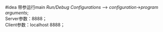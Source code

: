 #idea 带参运行main
*Run/Debug Configurations* 
—> *configuration*->*program arguments*;  
Server参数：8888；  
Client参数：localhost 8888；